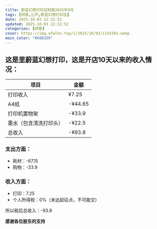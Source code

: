 ```yaml
---
title: 蔚蓝幻想打印店财报2025年9月
tags: [财报,公开,蔚蓝幻想打印店]
date: 2025-10-03 22:32:52
updated: 2025-10-03 22:32:52
categories: [财报]
cover: https://img.afwlhx.top/i/2025/10/03/115x501.webp
main_color: "#68B1D9"
---
```


## 这是里蔚蓝幻想打印，这是开店10天以来的收入情况：

| 项目                   | 金额    |
| ---------------------- | ------- |
| 打印收入               | ¥7.25   |
| A4纸                   | -¥44.65 |
| 打印机置物架           | -¥33.9  |
| 墨水（包含清洗打印头） | -¥22.5  |
| 总收入                 | -¥93.8  |

### 支出方面：

- 耗材：-67.15
- 购物：-33.9

### 收入方面：

- 打印：7.25
- 个人所得税：0%（未达起征点，不可能交）

所以税后总收入：-93.8

**感谢各位股东的支持**